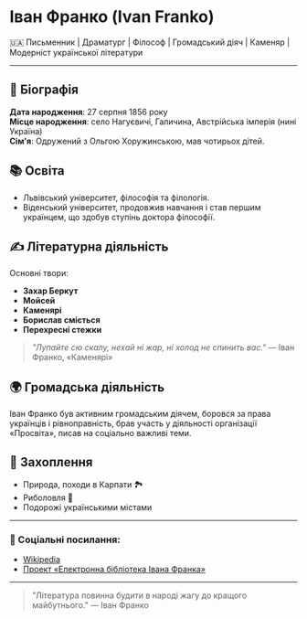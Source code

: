 # Іван Франко (Ivan Franko)

🇺🇦 Письменник | Драматург | Філософ | Громадський діяч | Каменяр | Модерніст української літератури

---

## 📜 Біографія
**Дата народження**: 27 серпня 1856 року  
**Місце народження**: село Нагуєвичі, Галичина, Австрійська імперія (нині Україна)  
**Сім'я**: Одружений з Ольгою Хоружинською, мав чотирьох дітей.  

## 📚 Освіта
- Львівський університет, філософія та філологія.
- Віденський університет, продовжив навчання і став першим українцем, що здобув ступінь доктора філософії.

## ✍️ Літературна діяльність
Основні твори:
- **Захар Беркут**
- **Мойсей**
- **Каменярі**
- **Борислав сміється**
- **Перехресні стежки**

> _"Лупайте сю скалу, нехай ні жар, ні холод не спинить вас."_ — Іван Франко, «Каменярі»

## 🌍 Громадська діяльність
Іван Франко був активним громадським діячем, боровся за права українців і рівноправність, брав участь у діяльності організації «Просвіта», писав на соціально важливі теми.

## 🌄 Захоплення
- Природа, походи в Карпати 🏞️
- Риболовля 🎣
- Подорожі українськими містами

---

### 🔗 Соціальні посилання:
- [Wikipedia](https://uk.wikipedia.org/wiki/Іван_Франко)
- [Проект «Електронна бібліотека Івана Франка»](https://franko.lnu.edu.ua/)

---

> "Література повинна будити в народі жагу до кращого майбутнього." — Іван Франко
